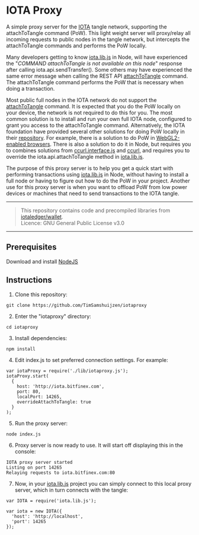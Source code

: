 
# IOTA Proxy

A simple proxy server for the [IOTA](https://iota.org) tangle network, supporting the attachToTangle command (PoW).
This light weight server will proxy/relay all incoming requests to public nodes in the tangle network, but intercepts the attachToTangle commands and performs the PoW locally.  
  
Many developers getting to know [iota.lib.js](https://github.com/iotaledger/iota.lib.js) in Node, will have experienced the
"_COMMAND attachToTangle is not available on this node_" response after calling iota.api.sendTransfer().
Some others may have experienced the same error message when calling the REST API [attachToTangle](https://iota.readme.io/docs/attachtotangle) command.
The attachToTangle command performs the PoW that is necessary when doing a transaction.
  
Most public full nodes in the IOTA network do not support the [attachToTangle](https://iota.readme.io/docs/attachtotangle) command.
It is expected that you do the PoW locally on your device, the network is not required to do this for you.
The most common solution is to install and run your own full IOTA node, configured to grant you access to the attachToTangle command.
Alternatively, the IOTA foundation have provided several other solutions for doing PoW locally in their [repository](https://github.com/iotaledger).
For example, there is a solution to do PoW in [WebGL2-enabled browsers](https://github.com/iotaledger/curl.lib.js).
There is also a solution to do it in Node, but requires you to combines solutions from [ccurl.interface.js](https://github.com/iotaledger/ccurl.interface.js)
and [ccurl](https://github.com/iotaledger/ccurl.git), and requires you to override the iota.api.attachToTangle method in
[iota.lib.js](https://github.com/iotaledger/iota.lib.js).
  
The purpose of this proxy server is to help you get a quick start with performing transactions using [iota.lib.js](https://github.com/iotaledger/iota.lib.js) in Node,
without having to install a full node or having to figure out how to do the PoW in your project.
Another use for this proxy server is when you want to offload PoW from low power devices or machines that need to send transactions to the IOTA tangle.

---

> This repository contains code and precompiled libraries from [iotaledger/wallet](https://github.com/iotaledger/wallet).  
> Licence: GNU General Public License v3.0
  
---

## Prerequisites

  Download and install [NodeJS](https://nodejs.org/en/download/)


## Instructions

1. Clone this repository:

  ```
  git clone https://github.com/TimSamshuijzen/iotaproxy
  ```

2. Enter the "iotaproxy" directory:

  ```
  cd iotaproxy
  ```

3. Install dependencies:

  ```
  npm install
  ```

4. Edit index.js to set preferred connection settings. For example:

  ```
  var iotaProxy = require('./lib/iotaproxy.js');
  iotaProxy.start(
    {
      host: 'http://iota.bitfinex.com', 
      port: 80, 
      localPort: 14265,
      overrideAttachToTangle: true
    }
  );
  ```

5. Run the proxy server:

  ```
  node index.js
  ```

6. Proxy server is now ready to use. It will start off displaying this in the console:

  ```
  IOTA proxy server started
  Listing on port 14265
  Relaying requests to iota.bitfinex.com:80  
  ```

7. Now, in your [iota.lib.js](https://github.com/iotaledger/iota.lib.js) project you can simply connect to this local proxy server, which in turn connects with the tangle:

  ```
  var IOTA = require('iota.lib.js');

  var iota = new IOTA({
    'host': 'http://localhost',
    'port': 14265
  });
  ```


